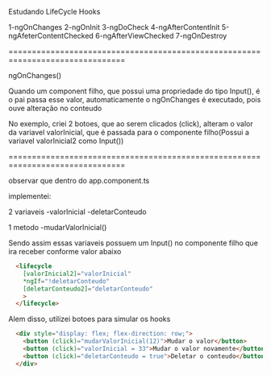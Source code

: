 Estudando LifeCycle Hooks

1-ngOnChanges
2-ngOnInit
3-ngDoCheck
4-ngAfterContentInit
5-ngAfeterContentChecked
6-ngAfterViewChecked
7-ngOnDestroy

===============================================================================

ngOnChanges()

Quando um component filho, que possui uma propriedade do tipo Input(), é o pai passa esse valor, automaticamente o ngOnChanges é executado, pois ouve alteração no conteudo

No exemplo, criei 2 botoes, que ao serem clicados (click), alteram o valor da variavel valorInicial, que é passada para o componente filho(Possui a variavel valorInicial2 como Input())

===============================================================================

observar que dentro do app.component.ts

implementei:

2 variaveis
  -valorInicial
  -deletarConteudo

1 metodo
  -mudarValorInicial()

Sendo assim essas variaveis possuem um Input() no componente filho que ira receber conforme valor abaixo
```html
  <lifecycle
    [valorInicial2]="valorInicial"
    *ngIf="!deletarConteudo"
    [deletarConteudo2]="deletarConteudo"
    >
  </lifecycle>
```
Alem disso, utilizei botoes para simular os hooks

```html
  <div style="display: flex; flex-direction: row;">
    <button (click)="mudarValorInicial(12)">Mudar o valor</button>
    <button (click)="valorInicial = 33">Mudar o valor novamente</button>
    <button (click)="deletarConteudo = true">Deletar o conteudo</button>
  </div> 
```
